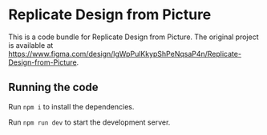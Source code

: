 
  # Replicate Design from Picture

  This is a code bundle for Replicate Design from Picture. The original project is available at https://www.figma.com/design/lgWpPulKkypShPeNqsaP4n/Replicate-Design-from-Picture.

  ## Running the code

  Run `npm i` to install the dependencies.

  Run `npm run dev` to start the development server.
  